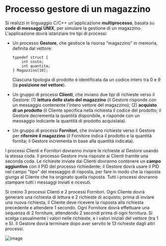 # Processo gestore di un magazzino

Si realizzi in linguaggio C/C++ un'applicazione **multiprocesso**,
basata su **code di messaggi UNIX**, per simulare la gestione di un
magazzino. L'applicazione dovrà istanziare tre tipi di processi:

-   Un processo **Gestore**, che gestisce la risorsa "magazzino" in
    memoria, definita dal vettore:

        typedef struct {
            int costo;
            int quantita;
        } Magazzino[10];

    Ciascuna tipologia di prodotto è identificata da un codice intero
    tra 0 e 9 (la **posizione nel vettore**).

-   Un gruppo di processi **Clienti**, che inviano due tipi di richieste
    verso il Gestore: (1) **lettura dello stato del magazzino** (il
    Gestore risponde con un messaggio contenente l'intero vettore del
    magazzino); (2) **acquisto di un prodotto** (il Cliente specifica
    nella richiesta il codice del prodotto; il Gestore decrementa la
    quantità disponibile, e risponde con un messaggio indicante la
    quantità di prodotto acquistata).

-   Un gruppo di processi **Fornitori**, che inviano richieste verso il
    Gestore per **rifornire il magazzino** (il Fornitore indica il
    prodotto e la quantità fornita; il Gestore incrementa in base alla
    quantità indicata).

I processi Clienti e Fornitori dovranno inviare le richieste al Gestore
usando la stessa coda. Il processo Gestore invia risposte ai Clienti
tramite una seconda coda. Le richieste inviate dai Clienti dovranno
contenere un **campo aggiuntivo** con il PID del processo richiedente;
il Gestore dovrà usare il PID nel campo "tipo" del messaggio di
risposta, per fare in modo che la risposta giunga al Cliente che ha
originato quella risposta. Tutti i processi dovranno stampare tutti i
messaggi inviati e ricevuti.

Si creino 3 processi Clienti e 2 processi Fornitori. Ogni Cliente dovrà
generare una richiesta di lettura e 2 richieste di acquisto; prima di
inviare una nuova richiesta, il Cliente deve ricevere la risposta alla
richiesta precedente e attendere 1 secondo. Ogni Fornitore dovrà
effettuare una sequenza di 2 forniture, attendendo 2 secondi prima di
ogni fornitura. Si scelga casualmente i valori nelle richieste, e i
valori iniziali del vettore (tra 1 e 5). Il Gestore dovrà terminare dopo
aver servito le 13 richieste dagli altri processi.

![image](/images/ambiente_locale/code_messaggi/processo_gestore_di_un_magazzino.png)
